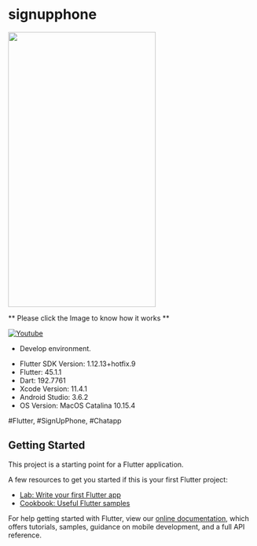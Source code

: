 # signupphone

<img src="https://github.com/loydkim/sign_up_phone/blob/master/sign_up_phone_intro.gif" width="300" height="560">

** Please click the Image to know how it works **

[![Youtube](https://img.youtube.com/vi/2vWF7pqvT88/0.jpg)](https://youtu.be/2vWF7pqvT88)

* Develop environment.

- Flutter SDK Version: 1.12.13+hotfix.9
- Flutter: 45.1.1
- Dart: 192.7761
- Xcode Version: 11.4.1
- Android Studio: 3.6.2
- OS Version: MacOS Catalina 10.15.4

#Flutter, #SignUpPhone, #Chatapp

## Getting Started

This project is a starting point for a Flutter application.

A few resources to get you started if this is your first Flutter project:

- [Lab: Write your first Flutter app](https://flutter.dev/docs/get-started/codelab)
- [Cookbook: Useful Flutter samples](https://flutter.dev/docs/cookbook)

For help getting started with Flutter, view our
[online documentation](https://flutter.dev/docs), which offers tutorials,
samples, guidance on mobile development, and a full API reference.
